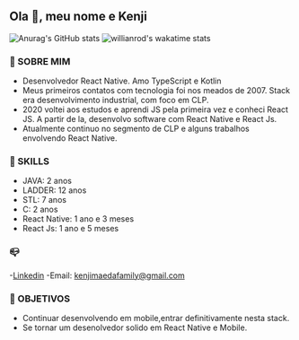 ## Ola  👋, meu nome e Kenji


![Anurag's GitHub stats](https://github-readme-stats.vercel.app/api?username=kenjimaeda54&show_icons=true&theme=radical&include_all_commits=true&hide_title=true)
![willianrod's wakatime stats](https://github-readme-stats.vercel.app/api/wakatime?username=kenjimaeda&langs_count=5&hide_title=true)

### :man: SOBRE MIM
- Desenvolvedor React Native. Amo TypeScript e Kotlin
- Meus primeiros contatos com tecnologia  foi nos meados de 2007. Stack era desenvolvimento industrial, com foco em CLP.
- 2020 voltei aos estudos e aprendi JS pela primeira vez e conheci React JS. A partir de la, desenvolvo software com React Native e React Js.
- Atualmente continuo no segmento de CLP e alguns trabalhos envolvendo React Native.


### :rocket: SKILLS
- JAVA: 2 anos
- LADDER: 12 anos
- STL: 7 anos
- C: 2 anos
- React Native: 1 ano e 3 meses
- React Js: 1 ano e 5 meses

### :mailbox_closed:

-[Linkedin](https://www.linkedin.com/in/kenjimaeda1233/)
-Email: kenjimaedafamily@gmail.com

### :triangular_flag_on_post: OBJETIVOS
- Continuar desenvolvendo em mobile,entrar definitivamente nesta stack. 
- Se tornar um desenolvedor solido em React Native e Mobile.

